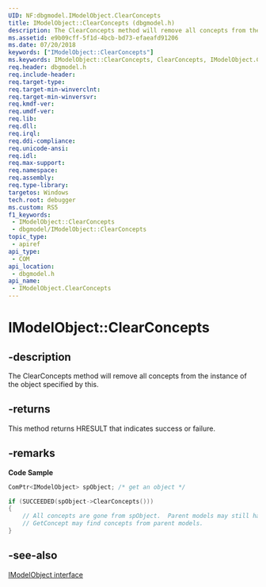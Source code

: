 ```yaml
---
UID: NF:dbgmodel.IModelObject.ClearConcepts
title: IModelObject::ClearConcepts (dbgmodel.h)
description: The ClearConcepts method will remove all concepts from the instance of the object specified by this.
ms.assetid: e9b09cff-5f1d-4bcb-bd73-efaeafd91206
ms.date: 07/20/2018
keywords: ["IModelObject::ClearConcepts"]
ms.keywords: IModelObject::ClearConcepts, ClearConcepts, IModelObject.ClearConcepts, IModelObject::ClearConcepts, IModelObject.ClearConcepts
req.header: dbgmodel.h
req.include-header: 
req.target-type: 
req.target-min-winverclnt: 
req.target-min-winversvr: 
req.kmdf-ver: 
req.umdf-ver: 
req.lib: 
req.dll: 
req.irql: 
req.ddi-compliance: 
req.unicode-ansi: 
req.idl: 
req.max-support: 
req.namespace: 
req.assembly: 
req.type-library: 
targetos: Windows
tech.root: debugger
ms.custom: RS5
f1_keywords:
 - IModelObject::ClearConcepts
 - dbgmodel/IModelObject::ClearConcepts
topic_type:
 - apiref
api_type:
 - COM
api_location:
 - dbgmodel.h
api_name:
 - IModelObject.ClearConcepts
---
```


# IModelObject::ClearConcepts


## -description

The ClearConcepts method will remove all concepts from the instance of the object specified by this.

## -returns

This method returns HRESULT that indicates success or failure.

## -remarks

**Code Sample**

```cpp
ComPtr<IModelObject> spObject; /* get an object */

if (SUCCEEDED(spObject->ClearConcepts()))
{
    // All concepts are gone from spObject.  Parent models may still have concepts.  
    // GetConcept may find concepts from parent models.
}
```

## -see-also

[IModelObject interface](nn-dbgmodel-imodelobject.md)

